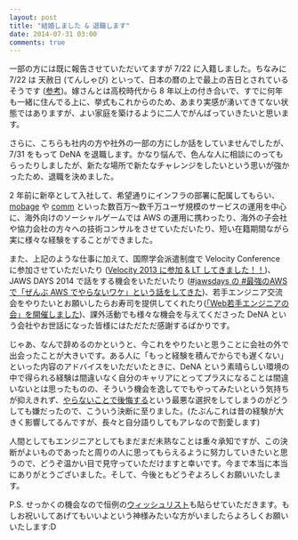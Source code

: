 ```yaml
---
layout: post
title: "結婚しました & 退職します"
date: 2014-07-31 03:00
comments: true
---
```


一部の方には既に報告させていただいてますが 7/22 に入籍しました。ちなみに 7/22 は 天赦日 (てんしゃび) といって、日本の暦の上で最上の吉日とされているそうです ([参考](https://www.richerie.jp/blog/best-marriage-day-2014/))。嫁さんとは高校時代から 8 年以上の付き合いで、すでに何年も一緒に住んでる上に、挙式もこれからのため、あまり実感が湧いてきてない状態ではありますが、よい家庭を築けるように二人でがんばっていきたいと思います。

さらに、こちらも社内の方や社外の一部の方にしか話をしていませんでしたが、7/31 をもって DeNA を退職します。かなり悩んで、色んな人に相談にのってもらったりしましたが、新たな場所で新たなチャレンジをしたいという思いが強かったため、退職を決めました。

2 年前に新卒として入社して、希望通りにインフラの部署に配属してもらい、[mobage](http://mbga.jp/) や [comm](https://co-mm.com/) といった数百万〜数千万ユーザ規模のサービスの運用を中心に、海外向けのソーシャルゲームでは AWS の運用に携わったり、海外の子会社や協力会社の方々への技術コンサルをさせていただいたり、短い在籍期間ながら実に様々な経験をすることができました。

また、上記のような仕事に加えて、国際学会派遣制度で Velocity Conference に参加させていただいたり ([Velocity 2013 に参加 & LT してきました！！](http://blog.takus.me/2013/06/21/velocity-conference-santa-clara-2013/))、JAWS DAYS 2014 で話をする機会をいただいたり ([#jawsdays の #最強のAWS で「ぜんぶ AWS でやらないワケ」という話をしてきた](http://blog.takus.me/2014/03/17/jawsdays-2014/))、若手エンジニア交流会をやりたいとお願いしたらお寿司を提供してくれたり([「Web若手エンジニアの会」を開催しました](http://engineer.dena.jp/2012/07/web.html))、課外活動でも様々な機会を与えてくださった DeNA という会社やお世話になった皆様にはただただ感謝するばかりです。

じゃあ、なんで辞めるのかというと、今これをやりたいと思うことに会社の外で出会ったことが大きいです。ある人に「もっと経験を積んでからでも遅くない」といった内容のアドバイスをいただいたときに、DeNA という素晴らしい環境の中で得られる経験は間違いなく自分のキャリアにとってプラスになることは間違いないとは思ったものの、そういう機会を逸してでもやってみたいという気持ちが抑えきれず、[やらないことで後悔する](http://anond.hatelabo.jp/20110128031409)という最悪な選択をしてしまうのがどうしても嫌だったので、こういう決断に至りました。(たぶんこれは昔の経験が大きく影響してるんですが、長々と自分語りしてもアレなので割愛します)

人間としてもエンジニアとしてもまだまだ未熟なことは重々承知ですが、この決断がよいものであったと周りの人に思ってもらえるように努力していきたいと思うので、どうぞ温かい目で見守っていただけますと幸いです。今まで本当に本当にありがとうございました。そして、今後ともどうぞよろしくお願いいたします。

P.S. せっかくの機会なので恒例の[ウィッシュリスト](http://www.amazon.co.jp/gp/registry/wishlist/2D5WTNTDJ7K4A/ref=cm_wl_huc_view)も貼らせていただきます。もしお祝いしてあげてもいいよという神様みたいな方がいましたらよろしくお願いいたします:D
